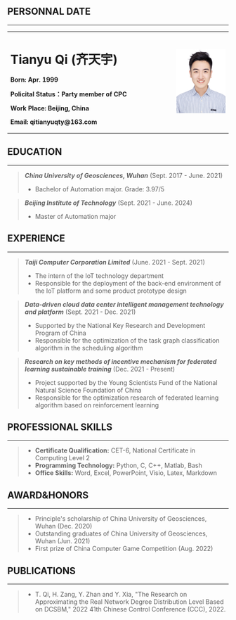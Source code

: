 ## PERSONNAL DATE
---

<div>
<table border="0">
  <tr>
    <td width="75%">
      <h1>Tianyu Qi (齐天宇)</h1>
      <p><b>Born: Apr. 1999</b></p>
      <p><b>Policital Status：Party member of CPC</b></p>
      <p><b>Work Place: Beijing, China</b></p>
      <p><b>Email: qitianyuqty@163.com</b></p>
    </td>
    <td width="25%">
      <img src="/TianyuQi.jpg" width="100%">      
    </td>
  </tr>
</table>
</div>

## EDUCATION
---

> ***China University of Geosciences, Wuhan***    (Sept. 2017 - June. 2021)
>
> - Bachelor of Automation major. Grade: 3.97/5 

> ***Beijing Institute of Technology***    (Sept. 2021 - June. 2024)
>
> - Master of Automation major

## EXPERIENCE
---

> ***Taiji Computer Corporation Limited***    (June. 2021 - Sept. 2021)
>
> - The intern of the IoT technology department
> - Responsible for the deployment of the back-end environment of the IoT platform and some product prototype design

> ***Data-driven cloud data center intelligent management technology and platform***    (Sept. 2021 - Dec. 2021)
>
> - Supported by the National Key Research and Development Program of China
> - Responsible for the optimization of the task graph classification algorithm in the scheduling algorithm

> ***Research on key methods of incentive mechanism for federated learning sustainable training***    (Dec. 2021 - Present)
>
> - Project supported by the Young Scientists Fund of the National Natural Science Foundation of China
> - Responsible for the optimization research of federated learning algorithm based on reinforcement learning

## PROFESSIONAL SKILLS
---

> - **Certificate Qualification:** CET-6, National Certificate in Computing Level 2
> - **Programming Technology:** Python, C, C++, Matlab, Bash
> - **Office Skills:** Word, Excel, PowerPoint, Visio, Latex, Markdown

## AWARD&HONORS
---

> - Principle's scholarship of China University of Geosciences, Wuhan    (Dec. 2020)
> - Outstanding graduates of China University of Geosciences, Wuhan    (Jun. 2021)
> - First prize of China Computer Game Competition    (Aug. 2022)

## PUBLICATIONS
---

> - T. Qi, H. Zang, Y. Zhan and Y. Xia, "The Research on Approximating the Real Network Degree Distribution Level Based on DCSBM," 2022 41th Chinese Control Conference (CCC), 2022.

